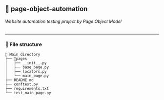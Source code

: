 ## 💼 page-object-automation
###### Website automation testing project by Page Object Model
<hr>

### 📑 File structure
```
📂 Main directory
├── 📁pages
│   ├── __init__.py
│   ├── base_page.py
│   ├── locators.py
│   └── main_page.py
├── README.md 
├── conftest.py
├── requirements.txt
└── test_main_page.py
```